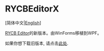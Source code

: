 # RYCBEditorX
\[简体中文|[English](./README-en.md)\]

[RYCB Editor](https://github.com/RYCBStudio/RYCBEditor-Legacy)的新版本。由WinForms移植到WPF。

如果你想下载旧版本, 请点击[此处](https://github.com/RYCBStudio/RYCBEditor-Legacy/releases).

